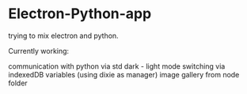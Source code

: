 # Electron-Python-app
 trying to mix electron and python.
 
Currently working:

communication with python via std
dark - light mode switching via indexedDB variables (using dixie as manager)
image gallery from node folder
